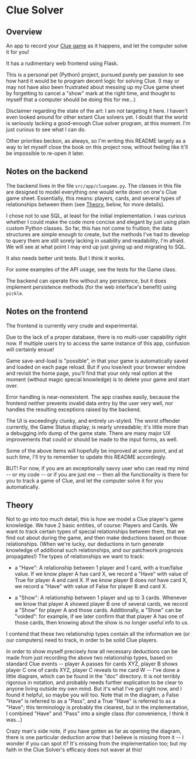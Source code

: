 # Clue Solver

## Overview

An app to record your [Clue game](https://en.wikipedia.org/wiki/Cluedo) as it
happens, and let the computer solve it for you!

It has a rudimentary web frontend using Flask.

This is a personal pet (Python) project, pursued purely per passion to see how
hard it would be to program decent logic for solving Clue.  (I may or may not
have also been frustrated about messing up my Clue game sheet by forgetting to
cancel a "show" mark at the right time, and thought to myself that a computer
should be doing this for me...)

Disclaimer regarding the state of the art: I am not targeting it here.  I
haven't even looked around for other extant Clue solvers yet.  I doubt that the
world is seriously lacking a good-enough Clue solver program, at this moment.
I'm just curious to see what I can do.

Other priorities beckon, as always, so I'm writing this README largely as a way
to let myself close the book on this project now, without feeling like it'll be
impossible to re-open it later.


## Notes on the backend

The backend lives in the file `src/app/cluegame.py`.  The classes in this file
are designed to model everything one would write down on one's Clue game sheet.
Essentially, this means: players, cards, and several types of relationships
between them (see [Theory](#theory), below, for more details).

I chose not to use SQL, at least for the initial implementation.  I was curious
whether I could make the code more concise and elegant by just using plain
custom Python classes.  So far, this has not come to fruition; the data
structures are simple enough to create, but the methods I've had to develop to
query them are still sorely lacking in usability and readability, I'm afraid.
We will see at what point I may end up just giving up and migrating to SQL.

It also needs better unit tests.  But I think it works.

For some examples of the API usage, see the tests for the Game class.

The backend can operate fine without any persistence, but it does implement
persistence methods (for the web interface's benefit) using `pickle`.


## Notes on the frontend

The frontend is currently *very* crude and experimental.

Due to the lack of a proper database, there is no multi-user capability right
now.  If multiple users try to access the same instance of this app, confusion
will certainly ensue!

Game save-and-load is "possible", in that your game is automatically saved and
loaded on each page reload.  But if you lose/exit your browser window and
revisit the home page, you'll find that your only real option at the moment
(without magic special knowledge) is to delete your game and start over.

Error handling is near-nonexistent.  The app crashes easily, because the
frontend neither prevents invalid data entry by the user very well, nor handles
the resulting exceptions raised by the backend.

The UI is exceedingly clunky, and entirely un-styled.  The worst offender
currently, the Game Status display, is nearly unreadable; it's little more than
a debugging info dump of the game state.  There are many major UX improvements
that could or should be made to the input forms, as well.

Some of the above items will hopefully be improved at some point, and at such
time, I'll try to remember to update this README accordingly.

BUT!  For now, if you are an exceptionally savvy user who can read my mind --
or my code -- or if you are just me -- then all the functionality is there for
you to track a game of Clue, and let the computer solve it for you
automatically.


## Theory

Not to go into too much detail, this is how we model a Clue player's game
knowledge.  We have 2 basic entities, of course: Players and Cards.  We want to
track certain types of special relationships between them, that we find out
about during the game, and then make deductions based on those relationships.
(When we're lucky, our deductions in turn generate knowledge of additional such
relationships, and our patchwork prognosis propagates!)  The types of
relationships we want to track:

- a "Have": A relationship between 1 player and 1 card, with a true/false
  value.  If we know player A has card X, we record a "Have" with value of True
  for player A and card X.  If we know player B does _not_ have card X, we
  record a "Have" with value of False for player B and card X.

- a "Show": A relationship between 1 player and up to 3 cards.  Whenever we
  know that player A showed player B one of several cards, we record a
  "Show" for player A and those cards.  Additionally, a "Show" can be "voided":
  for example, if we later confirm that that player A has one of those cards,
  then knowing about the show is no longer useful info to us.

I contend that these two relationship types contain all the information we (or
our computers) need to track, in order to be solid Clue players.

In order to show myself precisely _how_ all necessary deductions can be made
from just recording the above two relationship types, based on standard Clue
events -- player A passes for cards XYZ, player B shows player C one of cards
XYZ, player C reveals to me card W -- I've done a little diagram, which can be
found in the "doc" directory.  It is not terribly rigorous in notation, and
probably needs further explication to be clear to anyone living outside my own
mind.  But it's what I've got right now, and I found it helpful, so maybe you
will too.  Note that in the diagram, a False "Have" is referred to as a "Pass",
and a True "Have" is referred to as a "Have"; this terminology is probably the
clearest, but in the implementation, I combined "Have" and "Pass" into a single
class (for convenience, I think it was...)

Crazy man's side note, if you have gotten as far as opening the diagram, there
is one particular deduction arrow that I believe is missing from it -- I wonder
if you can spot it?  It's missing from the implementation too; but my faith in
the Clue Solver's efficacy does not waver at this!
